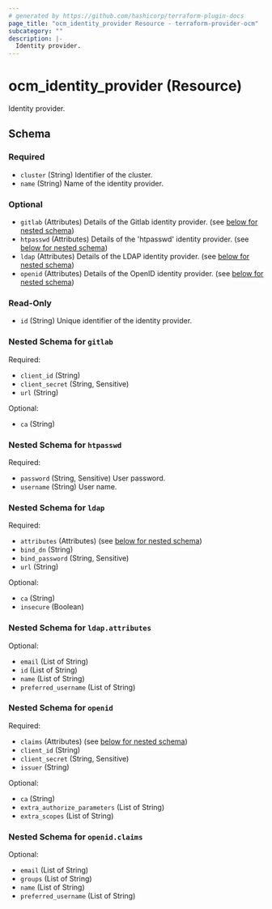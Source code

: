 ```yaml
---
# generated by https://github.com/hashicorp/terraform-plugin-docs
page_title: "ocm_identity_provider Resource - terraform-provider-ocm"
subcategory: ""
description: |-
  Identity provider.
---
```


# ocm_identity_provider (Resource)

Identity provider.



<!-- schema generated by tfplugindocs -->
## Schema

### Required

- `cluster` (String) Identifier of the cluster.
- `name` (String) Name of the identity provider.

### Optional

- `gitlab` (Attributes) Details of the Gitlab identity provider. (see [below for nested schema](#nestedatt--gitlab))
- `htpasswd` (Attributes) Details of the 'htpasswd' identity provider. (see [below for nested schema](#nestedatt--htpasswd))
- `ldap` (Attributes) Details of the LDAP identity provider. (see [below for nested schema](#nestedatt--ldap))
- `openid` (Attributes) Details of the OpenID identity provider. (see [below for nested schema](#nestedatt--openid))

### Read-Only

- `id` (String) Unique identifier of the identity provider.

<a id="nestedatt--gitlab"></a>
### Nested Schema for `gitlab`

Required:

- `client_id` (String)
- `client_secret` (String, Sensitive)
- `url` (String)

Optional:

- `ca` (String)


<a id="nestedatt--htpasswd"></a>
### Nested Schema for `htpasswd`

Required:

- `password` (String, Sensitive) User password.
- `username` (String) User name.


<a id="nestedatt--ldap"></a>
### Nested Schema for `ldap`

Required:

- `attributes` (Attributes) (see [below for nested schema](#nestedatt--ldap--attributes))
- `bind_dn` (String)
- `bind_password` (String, Sensitive)
- `url` (String)

Optional:

- `ca` (String)
- `insecure` (Boolean)

<a id="nestedatt--ldap--attributes"></a>
### Nested Schema for `ldap.attributes`

Optional:

- `email` (List of String)
- `id` (List of String)
- `name` (List of String)
- `preferred_username` (List of String)



<a id="nestedatt--openid"></a>
### Nested Schema for `openid`

Required:

- `claims` (Attributes) (see [below for nested schema](#nestedatt--openid--claims))
- `client_id` (String)
- `client_secret` (String, Sensitive)
- `issuer` (String)

Optional:

- `ca` (String)
- `extra_authorize_parameters` (List of String)
- `extra_scopes` (List of String)

<a id="nestedatt--openid--claims"></a>
### Nested Schema for `openid.claims`

Optional:

- `email` (List of String)
- `groups` (List of String)
- `name` (List of String)
- `preferred_username` (List of String)


